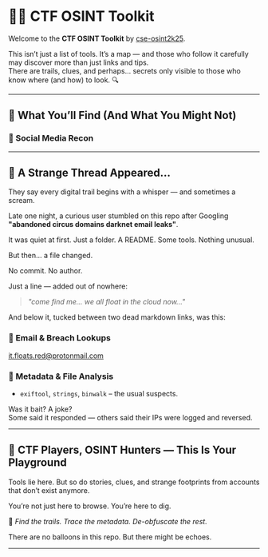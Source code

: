 # 🕵️‍♂️ CTF OSINT Toolkit

Welcome to the **CTF OSINT Toolkit** by [cse-osint2k25](https://github.com/cse-osint2k25).

This isn’t just a list of tools. It’s a map — and those who follow it carefully may discover more than just links and tips.  
There are trails, clues, and perhaps... secrets only visible to those who know where (and how) to look. 🔍

---

## 🧠 What You’ll Find (And What You Might Not)

### 🧑 Social Media Recon
---

## 🎈 A Strange Thread Appeared...

They say every digital trail begins with a whisper — and sometimes a scream.  

Late one night, a curious user stumbled on this repo after Googling  
**"abandoned circus domains darknet email leaks"**.

It was quiet at first. Just a folder. A README. Some tools. Nothing unusual.  

But then... a file changed.

No commit. No author.

Just a line — added out of nowhere:

> *"come find me... we all float in the cloud now..."*  

And below it, tucked between two dead markdown links, was this:


### 📧 Email & Breach Lookups
   it.floats.red@protonmail.com
   
### 📎 Metadata & File Analysis
- `exiftool`, `strings`, `binwalk` – the usual suspects.

Was it bait? A joke?  
Some said it responded — others said their IPs were logged and reversed.  

---

## 🧠 CTF Players, OSINT Hunters — This Is Your Playground

Tools lie here. But so do stories, clues, and strange footprints from accounts that don’t exist anymore.

You’re not just here to browse. You’re here to dig.

🎯 *Find the trails. Trace the metadata. De-obfuscate the rest.*

There are no balloons in this repo. But there might be echoes.

---

